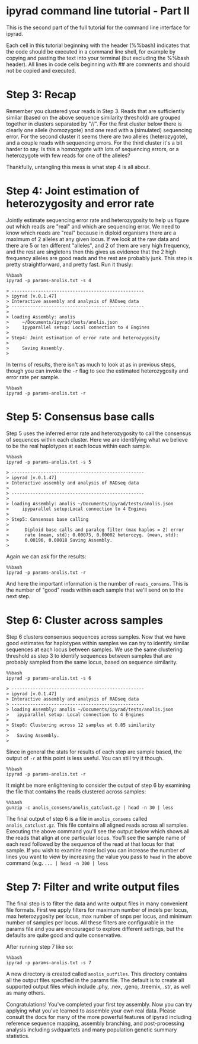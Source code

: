 ipyrad command line tutorial - Part II
============================

This is the second part of the full tutorial for the command line interface for ipyrad. 

Each cell in this tutorial beginning with the header (%%bash) indicates
that the code should be executed in a command line shell, for example by
copying and pasting the text into your terminal (but excluding the
%%bash header). All lines in code cells beginning with \#\# are comments
and should not be copied and executed.

Step 3: Recap
=========================================================

Remember you clustered your reads in Step 3. Reads that are sufficiently similar (based on the above sequence
similarity threshold) are grouped together in clusters separated by
"//". For the first cluster below there is clearly one allele
(homozygote) and one read with a (simulated) sequencing error. For the
second cluster it seems there are two alleles (heterozygote), and a
couple reads with sequencing errors. For the third cluster it's a bit
harder to say. Is this a homozygote with lots of sequencing errors, or a
heterozygote with few reads for one of the alleles?

Thankfully, untangling this mess is what step 4 is all about.

Step 4: Joint estimation of heterozygosity and error rate
=========================================================

Jointly estimate sequencing error rate and heterozygosity to help us
figure out which reads are "real" and which are sequencing error. We
need to know which reads are "real" because in diploid organisms there
are a maximum of 2 alleles at any given locus. If we look at the raw
data and there are 5 or ten different "alleles", and 2 of them are very
high frequency, and the rest are singletons then this gives us evidence
that the 2 high frequency alleles are good reads and the rest are
probably junk. This step is pretty straightforward, and pretty fast. Run
it thusly:

```
%%bash
ipyrad -p params-anolis.txt -s 4
```

```
> --------------------------------------------------
> ipyrad [v.0.1.47] 
> Interactive assembly and analysis of RADseq data
> --------------------------------------------------
>
> loading Assembly: anolis
>     ~/Documents/ipyrad/tests/anolis.json 
>     ipyparallel setup: Local connection to 4 Engines
>
> Step4: Joint estimation of error rate and heterozygosity
>
>     Saving Assembly.
>
```

In terms of results, there isn't as much to look at as in previous
steps, though you can invoke the `-r` flag to see the estimated
heterozygosity and error rate per sample.

```
%%bash
ipyrad -p params-anolis.txt -r
```

Step 5: Consensus base calls
============================

Step 5 uses the inferred error rate and heterozygosity to call the
consensus of sequences within each cluster. Here we are identifying what
we believe to be the real haplotypes at each locus within each sample.

```
%%bash
ipyrad -p params-anolis.txt -s 5
```

```
> --------------------------------------------------
> ipyrad [v.0.1.47] 
> Interactive assembly and analysis of RADseq data
>
> --------------------------------------------------
>
> loading Assembly: anolis ~/Documents/ipyrad/tests/anolis.json 
>     ipyparallel setup:Local connection to 4 Engines
>
> Step5: Consensus base calling
>
>      Diploid base calls and paralog filter (max haplos = 2) error
>      rate (mean, std): 0.00075, 0.00002 heterozyg. (mean, std):
>      0.00196, 0.00018 Saving Assembly.
>
```

Again we can ask for the results:

```
%%bash
ipyrad -p params-anolis.txt -r
```

And here the important information is the number of `reads_consens`.
This is the number of "good" reads within each sample that we'll send on
to the next step.

Step 6: Cluster across samples
==============================

Step 6 clusters consensus sequences across samples. Now that we have
good estimates for haplotypes within samples we can try to identify
similar sequences at each locus between samples. We use the same
clustering threshold as step 3 to identify sequences between samples
that are probably sampled from the same locus, based on sequence
similarity.

```
%%bash
ipyrad -p params-anolis.txt -s 6
```

```
> -------------------------------------------------- 
> ipyrad [v.0.1.47]
> Interactive assembly and analysis of RADseq data
> -------------------------------------------------- 
> loading Assembly: anolis ~/Documents/ipyrad/tests/anolis.json
>   ipyparallel setup: Local connection to 4 Engines
>
> Step6: Clustering across 12 samples at 0.85 similarity
>
>   Saving Assembly.
>
```

Since in general the stats for results of each step are sample based,
the output of `-r` at this point is less useful. You can still try it
though.

```
%%bash
ipyrad -p params-anolis.txt -r
```

It might be more enlightening to consider the output of step 6 by
examining the file that contains the reads clustered across samples:

```
%%bash
gunzip -c anolis_consens/anolis_catclust.gz | head -n 30 | less
```

The final output of step 6 is a file in `anolis_consens` called
`anolis_catclust.gz`. This file contains all aligned reads across
all samples. Executing the above command you'll see the output below
which shows all the reads that align at one particular locus. You'll see
the sample name of each read followed by the sequence of the read at
that locus for that sample. If you wish to examine more loci you can
increase the number of lines you want to view by increasing the value
you pass to `head` in the above command (e.g. `... | head -n 300 | less`

Step 7: Filter and write output files
=====================================

The final step is to filter the data and write output files in many
convenient file formats. First we apply filters for maximum number of
indels per locus, max heterozygosity per locus, max number of snps per
locus, and minimum number of samples per locus. All these filters are
configurable in the params file and you are encouraged to explore
different settings, but the defaults are quite good and quite
conservative.

After running step 7 like so:

```
%%bash
ipyrad -p params-anolis.txt -s 7
```

A new directory is created called `anolis_outfiles`. This directory
contains all the output files specified in the params file. The default
is to create all supported output files which include .phy, .nex, .geno,
.treemix, .str, as well as many others.

Congratulations! You've completed your first toy assembly. Now you can
try applying what you've learned to assemble your own real data. Please
consult the docs for many of the more powerful features of ipyrad
including reference sequence mapping, assembly branching, and
post-processing analysis including svdquartets and many population
genetic summary statistics.
